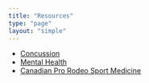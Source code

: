 ```yaml
---
title: "Resources"
type: "page"
layout: "simple"
---
```


<ul>
    <li><a target="_blank" href="https://www.prorodeosportmed.com/concussion/">Concussion</a></li>
    <li><a target="_blank" href="https://www.prorodeosportmed.com/mental-health/">Mental Health</a></li>
    <li><a target="_blank" href="https://www.prorodeosportmed.com/">Canadian Pro Rodeo Sport Medicine</a></li>
</ul>
